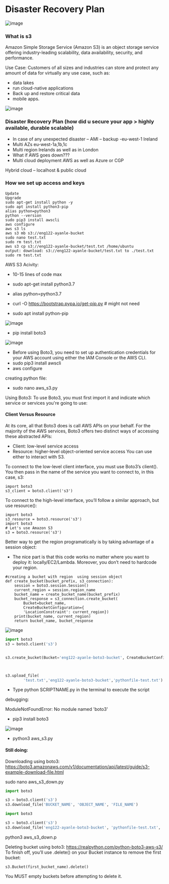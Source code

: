 # Disaster Recovery Plan


![image](https://user-images.githubusercontent.com/104793540/186369739-2488f5a6-9b45-47d1-b69a-8f0560d06d1e.png)

### What is s3

Amazon Simple Storage Service (Amazon S3) is an object storage service offering industry-leading scalability, data availability, security, and performance.

Use Case: Customers of all sizes and industries can store and protect any amount of data for virtually any use case, such as:
- data lakes
- run cloud-native applications
- Back up and restore critical data
- mobile apps. 

![image](https://user-images.githubusercontent.com/104793540/186368507-862f8a5f-f5aa-440f-b1bc-06ec8e1d586b.png)


### Disaster Recovery Plan (how did u secure your app > highly available, durable scalable)
- In case of any unexpected disaster – AMI – backup -eu-west-1 Ireland 
- Multi AZs eu-west-1a,1b,1c
- Multi region Irelands as well as in London 
- What if AWS goes down???
- Multi cloud deployment AWS as well as Azure or CGP

Hybrid cloud – localhost & public cloud 

### How we set up access and keys
```
Update
Upgrade
sudo apt-get install python -y
sudo apt install python3-pip
alias python=python3
python --version
sudo pip3 install awscli
aws configure
aws s3 ls
aws s3 mb s3://eng122-ayanle-bucket
sudo nano test.txt
sudo rm test.txt
aws s3 cp s3://eng122-ayanle-bucket/test.txt /home/ubuntu
output: download: s3://eng122-ayanle-bucket/test.txt to ./test.txt
sudo rm test.txt
```

AWS S3 Acivity:
- 10-15 lines of code max


- sudo apt-get install python3.7
- alias python=python3.7
- curl -O https://bootstrap.pypa.io/get-pip.py # might not need
- sudo apt install python-pip

![image](https://user-images.githubusercontent.com/104793540/186192657-de343c06-72dc-4a53-a743-b3eea098f520.png)

- pip install boto3

![image](https://user-images.githubusercontent.com/104793540/186192478-5ce4a26e-b365-4e13-8b37-3c1fdd95a839.png)

- Before using Boto3, you need to set up authentication credentials for your AWS account using either the IAM Console or the AWS CLI. 
- sudo pip3 install awscli
- aws configure

creating python file:
- sudo nano aws_s3.py

Using Boto3:
To use Boto3, you must first import it and indicate which service or services you're going to use:


#### Client Versus Resource
At its core, all that Boto3 does is call AWS APIs on your behalf. For the majority of the AWS services, Boto3 offers two distinct ways of accessing these abstracted APIs:

- Client: low-level service access
- Resource: higher-level object-oriented service access
You can use either to interact with S3.

To connect to the low-level client interface, you must use Boto3’s client(). You then pass in the name of the service you want to connect to, in this case, s3:

```
import boto3
s3_client = boto3.client('s3')
```

To connect to the high-level interface, you’ll follow a similar approach, but use resource():
```
import boto3
s3_resource = boto3.resource('s3')
import boto3
# Let's use Amazon S3
s3 = boto3.resource('s3')
```


Better way to get the region programatically is by taking advantage of a session object:
- The nice part is that this code works no matter where you want to deploy it: locally/EC2/Lambda. Moreover, you don’t need to hardcode your region.

```
#creating a bucket with region  using session object
def create_bucket(bucket_prefix, s3_connection):
    session = boto3.session.Session()
    current_region = session.region_name
    bucket_name = create_bucket_name(bucket_prefix)
    bucket_response = s3_connection.create_bucket(
        Bucket=bucket_name,
        CreateBucketConfiguration={
        'LocationConstraint': current_region})
    print(bucket_name, current_region)
    return bucket_name, bucket_response
```

![image](https://user-images.githubusercontent.com/104793540/186215017-4ab0bae3-b81a-42ea-a364-0dcaaf4f0690.png)

```python
import boto3
s3 = boto3.client('s3')


s3.create_bucket(Bucket='eng122-ayanle-boto3-bucket', CreateBucketConfiguration={'LocationConstraint':'eu-west-1'})



s3.upload_file(
        'test.txt','eng122-ayanle-boto3-bucket','pythonfile-test.txt')


```
- Type python SCRIPTNAME.py in the terminal to execute the script

debugging:

ModuleNotFoundError: No module named 'boto3'
- pip3 install boto3

![image](https://user-images.githubusercontent.com/104793540/186383733-8620a83f-25f2-4a6e-81eb-006ad9ae17a7.png)

- python3 aws_s3.py

#### Still doing:

Downloading using boto3:
https://boto3.amazonaws.com/v1/documentation/api/latest/guide/s3-example-download-file.html

sudo nano aws_s3_down.py

```python
import boto3

s3 = boto3.client('s3')
s3.download_file('BUCKET_NAME', 'OBJECT_NAME', 'FILE_NAME')

import boto3

s3 = boto3.client('s3')
s3.download_file('eng122-ayanle-boto3-bucket', 'pythonfile-test.txt', 'test.txt')

```
python3 aws_s3_down.p


Deleting bucket using boto3:
https://realpython.com/python-boto3-aws-s3/
To finish off, you’ll use .delete() on your Bucket instance to remove the first bucket:

```
s3.Bucket(first_bucket_name).delete()
```


You MUST empty buckets before attempting to delete it.

